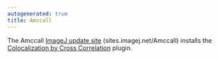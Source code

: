 ```yaml
---
autogenerated: true
title: Amccall
---
```


The Amccall [ ImageJ update site](/update-sites) (sites.imagej.net/Amccall) installs the [Colocalization by Cross Correlation](/plugins/colocalization-by-cross-correlation) plugin.
